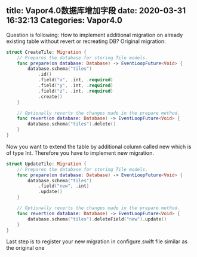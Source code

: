 title: Vapor4.0数据库增加字段
date: 2020-03-31 16:32:13
Categories: Vapor4.0
---
Question is following: How to implement additional migration on already existing table without revert or recreating DB?
Original migration:
```swift
struct CreateTile: Migration {
    // Prepares the database for storing Tile models.
    func prepare(on database: Database) -> EventLoopFuture<Void> {
        database.schema("tiles")
            .id()
            .field("x", .int, .required)
            .field("y", .int, .required)
            .field("z", .int, .required)
            .create()
    }

    // Optionally reverts the changes made in the prepare method.
    func revert(on database: Database) -> EventLoopFuture<Void> {
        database.schema("tiles").delete()
    }
}
```

Now you want to extend the table by additional column called  new which is of type Int. Therefore you have to implement new migration.
```swift
struct UpdateTile: Migration {
    // Prepares the database for storing Tile models.
    func prepare(on database: Database) -> EventLoopFuture<Void> {
        database.schema("tiles")
            .field("new", .int)
            .update()
    }

    // Optionally reverts the changes made in the prepare method.
    func revert(on database: Database) -> EventLoopFuture<Void> {
        database.schema("tiles").deleteField("new").update()
    }
}
```

Last step is to register your new migration in configure.swift file similar as the original one